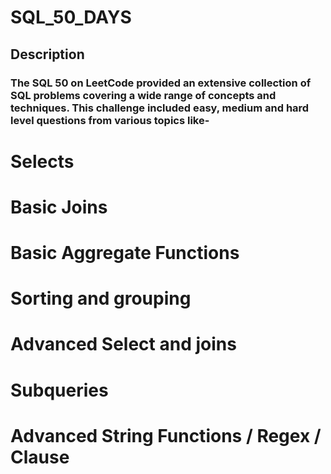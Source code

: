 # SQL_50_DAYS

## Description

### The SQL 50 on LeetCode provided an extensive collection of SQL problems covering a wide range of concepts and techniques. This challenge included easy, medium and hard level questions from various topics like-

# Selects
# Basic Joins
# Basic Aggregate Functions
# Sorting and grouping
# Advanced Select and joins
# Subqueries
# Advanced String Functions / Regex / Clause

